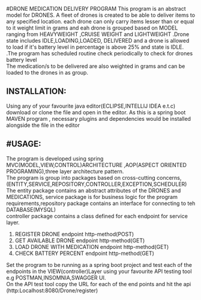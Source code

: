 #DRONE MEDICATION DELIVERY PROGRAM
This  program is an abstract model for DRONES. A fleet of drones is created to be able to deliver items to any specified location. 
each drone can only carry items lesser than or equal to it weight limit in grams and eah drone is grouped based on MODEL ranging from HEAVYWEIGHT
,CRUISE WEIGHT and LIGHTWEIGHT
.Drone state includes IDLE,LOADING,LOADED, DELIVERED and a drone is allowed to load if it's battery level in percentage is above 25% and state is IDLE.
.The program has scheduled routine check periodically to check for drones battery level  
The medication/s to be delivered are also weighted in grams  and can be loaded to the drones in as group.  


## INSTALLATION:
Using any of your favourite java editor(ECLIPSE,INTELLIJ IDEA e.t.c) download or  clone the file and open in the editor. As this is a spring boot MAVEN program ,
necessary plugins and dependencies would be installed alongside the file in the editor
## #USAGE:
The program is developed using spring MVC(MODEL,VIEW,CONTROL)ARCHITECTURE ,AOP(ASPECT ORIENTED PROGRAMING),three layer architecture pattern.  
The program is group into packages based on cross-cutting concerns, (ENTITY,SERVICE,REPOSITORY,CONTROLLER,EXCEPTION,SCHEDULER)  
The entity package contains an abstract attributes of the DRONES and MEDICATIONS, service package is for business logic for the program requirements,repository package contains an interface for connecting to teh DATABASE(MYSQL)  
controller package contains a class defined for each endpoint for service layer. 

  
1. REGISTER DRONE endpoint http-method(POST)
2. GET AVAILABLE DRONE endpoint http-method(GET)
3. LOAD DRONE WITH MEDICATION endpoint http-method(GET)
4. CHECK BATTERY PERCENT endpoint http-method(GET)  

Set the program to be running as a spring boot project and test each of the endpoints in the VIEW(controller)Layer using your favourite API testing tool e.g POSTMAN,INSOMNIA,SWAGGER UI.  
On the API test tool copy the URL for each of the end points and hit the api  (http:Localhost:8080/Drone/register)
